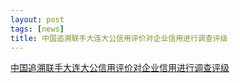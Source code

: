 ```yaml
---
layout: post
tags: [news]
title: 中国追溯联手大连大公信用评价对企业信用进行调查评级
---
```


[中国追溯联手大连大公信用评价对企业信用进行调查评级](http://mp.weixin.qq.com/s?__biz=MjM5MzE1NjkxMg==&mid=402907446&idx=1&sn=7fa0306605edcc1277bcdab49c82c84b&scene=4#wechat_redirect)
